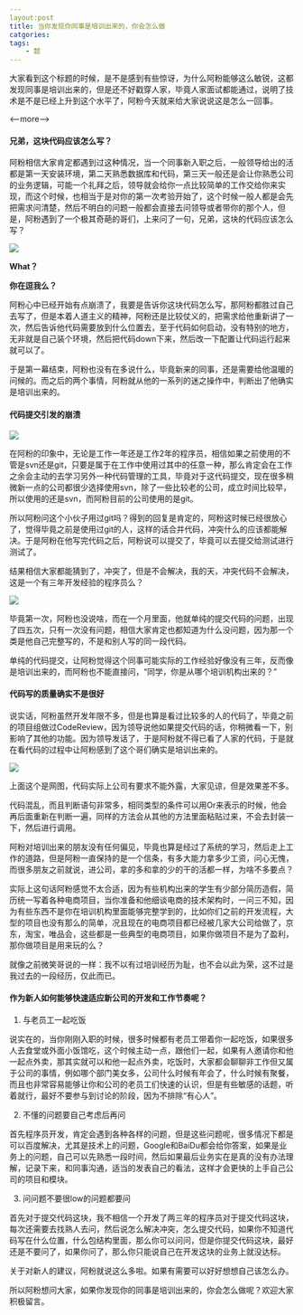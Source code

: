 ```yaml
---
layout:post
title: 当你发现你同事是培训出来的，你会怎么做
catgories: 
tags:
    - 懿
---
```


大家看到这个标题的时候，是不是感到有些惊讶，为什么阿粉能够这么敏锐，这都发现同事是培训出来的，但是还不好戳穿人家，毕竟人家面试都能通过，说明了技术是不是已经上升到这个水平了，阿粉今天就来给大家说说这是怎么一回事。

<--more-->

#### 兄弟，这块代码应该怎么写？

阿粉相信大家肯定都遇到过这种情况，当一个同事新入职之后，一般领导给出的活都是第一天安装环境，第二天熟悉数据库和代码，第三天一般还是会让你熟悉公司的业务逻辑，可能一个礼拜之后，领导就会给你一点比较简单的工作交给你来实现，而这个时候，也相当于是对你的第一次考验开始了，这个时候一般人都是会先把需求问清楚，然后不明白的问题一般都会直接去问领导或者带你的那个人，但是，阿粉遇到了一个极其奇葩的哥们，上来问了一句，兄弟，这块的代码应该怎么写？

![](http://www.justdojava.com/assets/images/2019/java/image_yi/2021/05-11/1.jpg)

**What？**

**你在逗我么？**

阿粉心中已经开始有点崩溃了，我要是告诉你这块代码怎么写，那阿粉都胜过自己去写了，但是本着人道主义的精神，阿粉还是比较仗义的，把需求给他重新讲了一次，然后告诉他代码需要放到什么位置去，至于代码如何启动，没有特别的地方，无非就是自己装个环境，然后把代码down下来，然后改一下配置让代码运行起来就可以了。

于是第一幕结束，阿粉也没有在多说什么，毕竟新来的同事，还是需要给他温暖的问候的。而之后的两个事情，阿粉就从他的一系列的迷之操作中，判断出了他确实是培训出来的。

#### 代码提交引发的崩溃

![](http://www.justdojava.com/assets/images/2019/java/image_yi/2021/05-11/2.jpg)


在阿粉的印象中，无论是工作一年还是工作2年的程序员，相信如果之前使用的不管是svn还是git，只要是属于在工作中使用过其中的任意一种，那么肯定会在工作之余会主动的去学习另外一种代码管理的工具，毕竟对于这代码提交，现在很多稍微新一点的公司都很少选择使用svn，除了一些比较老的公司，成立时间比较早，所以使用的还是svn，而阿粉目前的公司使用的是git。

所以阿粉问这个小伙子用过git吗？得到的回复是肯定的，阿粉这时候已经很放心了，觉得毕竟之前是使用过git的人，这样的话合并代码，冲突什么的应该都能解决。于是阿粉在他写完代码之后，阿粉说可以提交了，毕竟可以去提交给测试进行测试了。

结果相信大家都能猜到了，冲突了，但是不会解决，我的天，冲突代码不会解决，这是一个有三年开发经验的程序员么？

![](http://www.justdojava.com/assets/images/2019/java/image_yi/2021/05-11/3.jpg)

毕竟第一次，阿粉也没说啥，而在一个月里面，他就单纯的提交代码的问题，出现了四五次，只有一次没有问题，相信大家肯定也都知道为什么没问题，因为那一个类是他自己完整写的，不是和别人写的同一段代码。

单纯的代码提交，让阿粉觉得这个同事可能实际的工作经验好像没有三年，反而像是培训出来的，而阿粉也不能直接问，“同学，你是从哪个培训机构出来的？”

#### 代码写的质量确实不是很好

说实话，阿粉虽然开发年限不多，但是也算是看过比较多的人的代码了，毕竟之前的项目组做过CodeReview，因为领导说他如果提交代码的话，你稍微看一下，别影响了其他的功能。因为领导发话了，于是阿粉就不得已看了人家的代码，于是就在看代码的过程中让阿粉感到了这个哥们确实是培训出来的。

![](http://www.justdojava.com/assets/images/2019/java/image_yi/2021/05-11/4.png)

上面这个是网图，代码实际上公司有要求不能外露，大家见谅，但是效果差不多。

代码混乱，而且判断语句非常多，相同类型的条件可以用Or来表示的时候，他会再后面重新在判断一遍，同样的方法会从其他的方法里面粘贴过来，不会去封装一下，然后进行调用。

阿粉对培训出来的朋友没有任何偏见，毕竟也算是经过了系统的学习，然后走上工作的道路，但是阿粉一直保持的是一个信条，有多大能力拿多少工资，问心无愧，而很多朋友之前就说，进公司，拿的多和拿的少的干的活都一样，为啥不多要点？

实际上这句话阿粉感觉不太合适，因为有些机构出来的学生有少部分简历造假，简历统一写着各种电商项目，当你准备和他细谈电商的技术架构时，一问三不知，因为有些东西不是你在培训机构里面能够完整学到的，比如你们之前的开发流程，大型的项目也没有那么的简单，况且现在的电商项目都已经被几家大公司给做了，京东，淘宝，唯品会，这些都是一些典型的电商项目，如果你做项目不是为了盈利，那你做项目是用来玩的么？

就像之前微笑哥说的一样：我不以有过培训经历为耻，也不会以此为荣，这不过是我过去的一段经历，仅此而已。

#### 作为新人如何能够快速适应新公司的开发和工作节奏呢？

1. 与老员工一起吃饭

说实在的，当你刚刚入职的时候，很多时候都有老员工带着你一起吃饭，如果很多人去食堂或外面小饭馆吃，这个时候主动一点，跟他们一起，如果有人邀请你和他一起点外卖，那其实就可以和他一起点外卖，吃饭时，大家都会聊聊非工作但又属于公司的事情，例如哪个部门美女多，公司什么时候有年会了，什么时候有聚餐，而且也非常容易能够让你和公司的老员工们快速的认识，但是有些敏感的话题，听着就行，最好不要参与到讨论的阶段，因为不排除“有心人”。

2. 不懂的问题要自己考虑后再问

首先程序员开发，肯定会遇到各种各样的问题，但是这些问题呢，很多情况下都是可以百度解决，尤其是技术上的问题，Google和BaiDu都会给你答案，如果是业务上的问题，自己可以先熟悉一段时间，然后如果最后业务实在是真的没有办法理解，记录下来，和同事沟通，适当的发表自己的看法，这样才会更快的上手自己公司的项目和模块。

3. 问问题不要很low的问题都要问

首先对于提交代码这块，我不相信一个开发了两三年的程序员对于提交代码这块，每次还需要去找熟人去问，然后说怎么解决冲突，怎么提交代码，如果你不知道代码写在什么位置，什么包结构里面，那么你可以问问，但是你提交代码这块，最好还是不要问了，如果你问了，那么你只能说自己在开发这块的业务上就没达标。

关于对新人的建议，阿粉就说这么多啦。如果有需要可以好好想想自己该怎么办。

所以阿粉想问大家，如果你发现你的同事是培训出来的，你会怎么做呢？欢迎大家积极留言。


